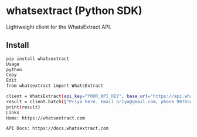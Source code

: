 # whatsextract (Python SDK)

Lightweight client for the WhatsExtract API.

## Install
```bash
pip install whatsextract
Usage
python
Copy
Edit
from whatsextract import WhatsExtract

client = WhatsExtract(api_key="YOUR_API_KEY", base_url="https://api.whatsextract.com")
result = client.batch(["Priya here. Email priya@gmail.com, phone 9876543210"])
print(result)
Links
Home: https://whatsextract.com

API Docs: https://docs.whatsextract.com

